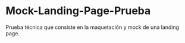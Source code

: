 # Mock-Landing-Page-Prueba
Prueba técnica que consiste en la maquetación y mock de una landing page.
